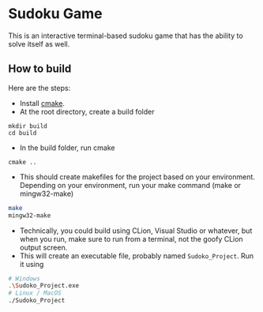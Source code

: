 # Sudoku Game
This is an interactive terminal-based sudoku game that has the ability to solve itself as well.

## How to build
Here are the steps:
- Install [cmake](https://cmake.org/).
- At the root directory, create a build folder
```
mkdir build
cd build
```
- In the build folder, run cmake
```
cmake ..
```
- This should create makefiles for the project based on your environment.
Depending on your environment, run your make command (make or mingw32-make)
```bash
make
mingw32-make
```
- Technically, you could build using CLion, Visual Studio or whatever, but when you run, make sure to run from a terminal, not the goofy CLion output screen.
- This will create an executable file, probably named `Sudoko_Project`. Run it using
```bash
# Windows
.\Sudoko_Project.exe
# Linux / MacOS
./Sudoko_Project
```
